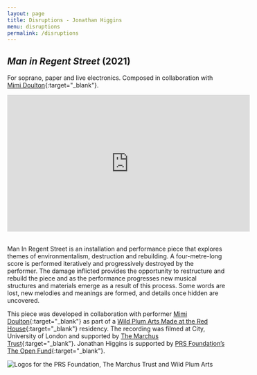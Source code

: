 ```yaml
---
layout: page
title: Disruptions - Jonathan Higgins
menu: disruptions
permalink: /disruptions
---
```


## *Man in Regent Street* (2021)
For soprano, paper and live electronics. Composed in collaboration with [Mimi Doulton](http://mimidoulton.com/){:target="_blank"}.

<div class="videoWrapper">
<iframe width="560" height="315" src="https://www.youtube-nocookie.com/embed/zYO7yMOR_Z0" title="YouTube video player" frameborder="0" allow="accelerometer; autoplay; clipboard-write; encrypted-media; gyroscope; picture-in-picture" allowfullscreen></iframe>
</div>
<br>

Man In Regent Street is an installation and performance piece that explores themes of environmentalism, destruction and rebuilding. A four-metre-long score is performed iteratively and progressively destroyed by the performer. The damage inflicted provides the opportunity to restructure and rebuild the piece and as the performance progresses new musical structures and materials emerge as a result of this process. Some words are lost, new melodies and meanings are formed, and details once hidden are uncovered.

This piece was developed in collaboration with performer [Mimi Doulton](http://mimidoulton.com/){:target="_blank"} as part of a [Wild Plum Arts Made at the Red House](https://wildplumarts.org.uk/made-at-the-red-house/){:target="_blank"} residency. The recording was filmed at City, University of London and supported by [The Marchus Trust](https://www.marchustrust.net/){:target="_blank"}. Jonathan Higgins is supported by [PRS Foundation’s The Open Fund](https://prsfoundation.com/grantees/jonathan-higgins-the-open-fund-for-music-creators/){:target="_blank"}.

<img
  sizes="(min-width: 56em) 800px, 90vw"
  srcset="/media/images/logos_400.jpg 400w,
          /media/images/logos_600.jpg 600w,
          /media/images/logos.jpg 800w"
  alt="Logos for the PRS Foundation, The Marchus Trust and Wild Plum Arts">